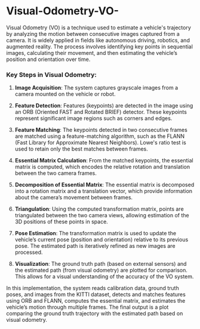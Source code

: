 # Visual-Odometry-VO-


Visual Odometry (VO) is a technique used to estimate a vehicle's trajectory by analyzing the motion between consecutive images captured from a camera. It is widely applied in fields like autonomous driving, robotics, and augmented reality. The process involves identifying key points in sequential images, calculating their movement, and then estimating the vehicle’s position and orientation over time.

### Key Steps in Visual Odometry:

1. **Image Acquisition**: The system captures grayscale images from a camera mounted on the vehicle or robot.
   
2. **Feature Detection**: Features (keypoints) are detected in the image using an ORB (Oriented FAST and Rotated BRIEF) detector. These keypoints represent significant image regions such as corners and edges.

3. **Feature Matching**: The keypoints detected in two consecutive frames are matched using a feature-matching algorithm, such as the FLANN (Fast Library for Approximate Nearest Neighbors). Lowe's ratio test is used to retain only the best matches between frames.

4. **Essential Matrix Calculation**: From the matched keypoints, the essential matrix is computed, which encodes the relative rotation and translation between the two camera frames.

5. **Decomposition of Essential Matrix**: The essential matrix is decomposed into a rotation matrix and a translation vector, which provide information about the camera’s movement between frames.

6. **Triangulation**: Using the computed transformation matrix, points are triangulated between the two camera views, allowing estimation of the 3D positions of these points in space.

7. **Pose Estimation**: The transformation matrix is used to update the vehicle’s current pose (position and orientation) relative to its previous pose. The estimated path is iteratively refined as new images are processed.

8. **Visualization**: The ground truth path (based on external sensors) and the estimated path (from visual odometry) are plotted for comparison. This allows for a visual understanding of the accuracy of the VO system.

In this implementation, the system reads calibration data, ground truth poses, and images from the KITTI dataset, detects and matches features using ORB and FLANN, computes the essential matrix, and estimates the vehicle’s motion through multiple frames. The final output is a plot comparing the ground truth trajectory with the estimated path based on visual odometry.
